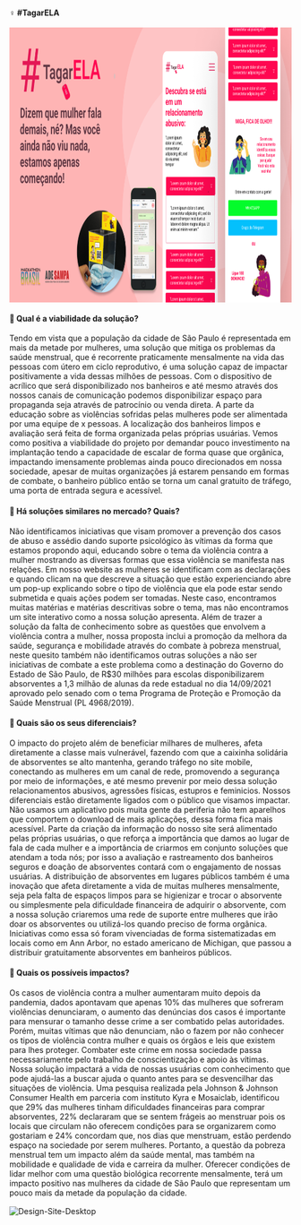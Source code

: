 
#### ♀️ #TagarELA
 <img align="center" alt="Design-Final" height="491" width="1080" src="https://github.com/juniatech/hackathona-projeto-tagarela/blob/main/img/01_Desing_Produto_Final.png" />
 
#### 🌹 Qual é a viabilidade da solução? 

   Tendo em vista que a população da cidade de São Paulo é representada em mais da metade por
   mulheres, uma solução que mitiga os problemas da saúde menstrual, que é recorrente praticamente
   mensalmente na vida das pessoas com útero em ciclo reprodutivo, é uma solução capaz de impactar
   positivamente a vida dessas milhões de pessoas. Com o dispositivo de acrílico que será
   disponibilizado nos banheiros e até mesmo através dos nossos canais de comunicação podemos
   disponibilizar espaço para propaganda seja através de patrocínio ou venda direta.
   A parte da educação sobre as violências sofridas pelas mulheres pode ser alimentada por uma
   equipe de x pessoas.
   A localização dos banheiros limpos e avaliação será feita de forma organizada pelas próprias
   usuárias.
   Vemos como positiva a viabilidade do projeto por demandar pouco investimento na implantação
   tendo a capacidade de escalar de forma quase que orgânica, impactando imensamente problemas
   ainda pouco direcionados em nossa sociedade, apesar de muitas organizações já estarem pensando
   em formas de combate, o banheiro público então se torna um canal gratuito de tráfego, uma porta de
   entrada segura e acessível.

#### 🌹 Há soluções similares no mercado? Quais?

   Não identificamos iniciativas que visam promover a prevenção dos casos de abuso e assédio dando
   suporte psicológico às vítimas da forma que estamos propondo aqui, educando sobre o tema da
   violência contra a mulher mostrando as diversas formas que essa violência se manifesta nas
   relações. Em nosso website as mulheres se identificam com as declarações e quando clicam na que
   descreve a situação que estão experienciando abre um pop-up explicando sobre o tipo de violência
   que ela pode estar sendo submetida e quais ações podem ser tomadas. Neste caso, encontramos
   muitas matérias e matérias descritivas sobre o tema, mas não encontramos um site interativo como a
   nossa solução apresenta.
   Além de trazer a solução da falta de conhecimento sobre as questões que envolvem a violência
   contra a mulher, nossa proposta inclui a promoção da melhora da saúde, segurança e mobilidade
   através do combate à pobreza menstrual, neste quesito também não identificamos outras soluções a
   não ser iniciativas de combate a este problema como a destinação do Governo do Estado de São
   Paulo, de R$30 milhões para escolas disponibilizarem absorventes a 1,3 milhão de alunas da rede
   estadual no dia 14/09/2021 aprovado pelo senado com o tema Programa de Proteção e Promoção da
   Saúde Menstrual (PL 4968/2019).

#### 🌹 Quais são os seus diferenciais?

   O impacto do projeto além de beneficiar milhares de mulheres, afeta diretamente a classe mais
   vulnerável, fazendo com que a caixinha solidária de absorventes se alto mantenha, gerando tráfego
   no site mobile, conectando as mulheres em um canal de rede, promovendo a segurança por meio de
   informações, e até mesmo prevenir por meio dessa solução relacionamentos abusivos, agressões
   físicas, estupros e feminicios.
   Nossos diferenciais estão diretamente ligados com o público que visamos impactar. Não usamos um
   aplicativo pois muita gente da periferia não tem aparelhos que comportem o download de mais
   aplicações, dessa forma fica mais acessível. Parte da criação da informação do nosso site será
   alimentado pelas próprias usuárias, o que reforça a importância que damos ao lugar de fala de cada
   mulher e a importância de criarmos em conjunto soluções que atendam a toda nós; por isso a
   avaliação e rastreamento dos banheiros seguros e doação de absorventes contará com o
   engajamento de nossas usuárias. A distribuição de absorventes em lugares públicos também é uma
   inovação que afeta diretamente a vida de muitas mulheres mensalmente, seja pela falta de espaços
   limpos para se higienizar e trocar o absorvente ou simplesmente pela dificuldade financeira de
   adquirir o absorvente, com a nossa solução criaremos uma rede de suporte entre mulheres que irão
   doar os absorventes ou utilizá-los quando preciso de forma orgânica. Iniciativas como essa só foram
   vivenciadas de forma sistematizadas em locais como em Ann Arbor, no estado americano de
   Michigan, que passou a distribuir gratuitamente absorventes em banheiros públicos.

#### 🌹 Quais os possíveis impactos?

   Os casos de violência contra a mulher aumentaram muito depois da pandemia, dados apontavam
   que apenas 10% das mulheres que sofreram violências denunciaram, o aumento das denúncias dos
   casos é importante para mensurar o tamanho desse crime a ser combatido pelas autoridades.
   Porém, muitas vítimas que não denunciam, não o fazem por não conhecer os tipos de violência
   contra mulher e quais os órgãos e leis que existem para lhes proteger. Combater este crime em
   nossa sociedade passa necessariamente pelo trabalho de conscientização e apoio às vítimas. Nossa
   solução impactará a vida de nossas usuárias com conhecimento que pode ajudá-las a buscar ajuda o
   quanto antes para se desvencilhar das situações de violência.
   Uma pesquisa realizada pela Johnson & Johnson Consumer Health em parceria com instituto Kyra e
   Mosaiclab, identificou que 29% das mulheres tinham dificuldades financeiras para comprar
   absorventes, 22% declararam que se sentem frágeis ao menstruar pois os locais que circulam não
   oferecem condições para se organizarem como gostariam e 24% concordam que, nos dias que
   menstruam, estão perdendo espaço na sociedade por serem mulheres. Portanto, a questão da
   pobreza menstrual tem um impacto além da saúde mental, mas também na mobilidade e qualidade
   de vida e carreira da mulher. Oferecer condições de lidar melhor com uma questão biológica
   recorrente mensalmente, terá um impacto positivo nas mulheres da cidade de São Paulo que
   representam um pouco mais da metade da população da cidade.
   
   <img align="center" alt="Design-Site-Desktop" height="491" width="880" src="https://github.com/juniatech/hackathona-projeto-tagarela/blob/main/img/Site-%20Vers%C3%A3o%20Desktop.png" />
 
